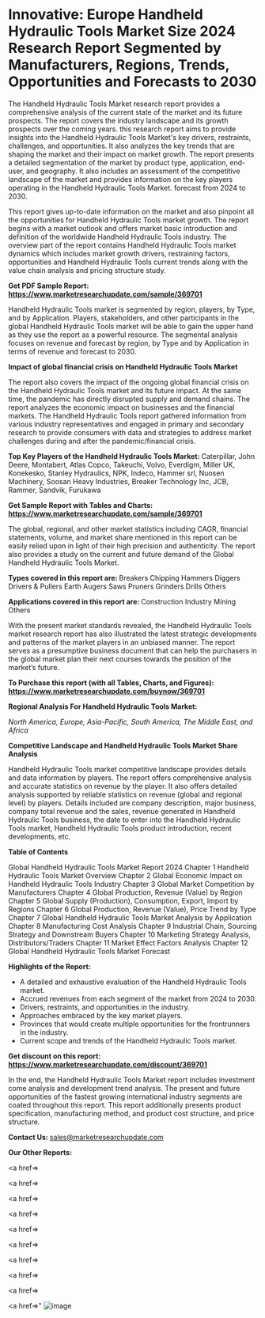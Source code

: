 # Innovative: Europe Handheld Hydraulic Tools Market Size 2024 Research Report Segmented by Manufacturers, Regions, Trends, Opportunities and Forecasts to 2030

The Handheld Hydraulic Tools Market research report provides a comprehensive analysis of the current state of the market and its future prospects. The report covers the industry landscape and its growth prospects over the coming years. this research report aims to provide insights into the Handheld Hydraulic Tools Market's key drivers, restraints, challenges, and opportunities. It also analyzes the key trends that are shaping the market and their impact on market growth. The report presents a detailed segmentation of the market by product type, application, end-user, and geography. It also includes an assessment of the competitive landscape of the market and provides information on the key players operating in the Handheld Hydraulic Tools Market. forecast from 2024 to 2030.

This report gives up-to-date information on the market and also pinpoint all the opportunities for Handheld Hydraulic Tools market growth. The report begins with a market outlook and offers market basic introduction and definition of the worldwide Handheld Hydraulic Tools industry. The overview part of the report contains Handheld Hydraulic Tools market dynamics which includes market growth drivers, restraining factors, opportunities and Handheld Hydraulic Tools current trends along with the value chain analysis and pricing structure study.

<strong><b>Get PDF Sample Report: <a href=https://www.marketresearchupdate.com/sample/369701>https://www.marketresearchupdate.com/sample/369701</a></b></strong>

Handheld Hydraulic Tools market is segmented by region, players, by Type, and by Application. Players, stakeholders, and other participants in the global Handheld Hydraulic Tools market will be able to gain the upper hand as they use the report as a powerful resource. The segmental analysis focuses on revenue and forecast by region, by Type and by Application in terms of revenue and forecast to 2030.

<strong><b>Impact of global financial crisis on Handheld Hydraulic Tools Market</b></strong>

The report also covers the impact of the ongoing global financial crisis on the Handheld Hydraulic Tools market and its future impact. At the same time, the pandemic has directly disrupted supply and demand chains. The report analyzes the economic impact on businesses and the financial markets. The Handheld Hydraulic Tools report gathered information from various industry representatives and engaged in primary and secondary research to provide consumers with data and strategies to address market challenges during and after the pandemic/financial crisis.

<strong><b>Top Key Players of the Handheld Hydraulic Tools Market:
</b></strong>Caterpillar, John Deere, Montabert, Atlas Copco, Takeuchi, Volvo, Everdigm, Miller UK, Konekesko, Stanley Hydraulics, NPK, Indeco, Hammer srl, Nuosen Machinery, Soosan Heavy Industries, Breaker Technology Inc, JCB, Rammer, Sandvik, Furukawa<strong><b>
</b></strong>

<strong><b>Get Sample Report with Tables and Charts: <a href=https://www.marketresearchupdate.com/sample/369701>https://www.marketresearchupdate.com/sample/369701</a></b></strong>

The global, regional, and other market statistics including CAGR, financial statements, volume, and market share mentioned in this report can be easily relied upon in light of their high precision and authenticity. The report also provides a study on the current and future demand of the Global Handheld Hydraulic Tools Market.

<strong><b>Types covered in this report are:
</b></strong>Breakers
Chipping Hammers
Diggers
Drivers & Pullers
Earth Augers
Saws
Pruners
Grinders
Drills
Others<strong><b>
</b></strong>

<strong><b>Applications covered in this report are:
</b></strong>Construction Industry
Mining
Others<strong><b>
</b></strong>

With the present market standards revealed, the Handheld Hydraulic Tools market research report has also illustrated the latest strategic developments and patterns of the market players in an unbiased manner. The report serves as a presumptive business document that can help the purchasers in the global market plan their next courses towards the position of the market’s future.

<strong><b>To Purchase this report (with all Tables, Charts, and Figures): <a href=https://www.marketresearchupdate.com/buynow/369701>https://www.marketresearchupdate.com/buynow/369701</a></b></strong>

<strong><b>Regional Analysis For Handheld Hydraulic Tools Market:</b></strong>

<em><i>North America, Europe, Asia-Pacific, South America, The Middle East, and Africa</i></em>

<strong><b>Competitive Landscape and Handheld Hydraulic Tools Market Share Analysis</b></strong>

Handheld Hydraulic Tools market competitive landscape provides details and data information by players. The report offers comprehensive analysis and accurate statistics on revenue by the player. It also offers detailed analysis supported by reliable statistics on revenue (global and regional level) by players. Details included are company description, major business, company total revenue and the sales, revenue generated in Handheld Hydraulic Tools business, the date to enter into the Handheld Hydraulic Tools market, Handheld Hydraulic Tools product introduction, recent developments, etc.

<strong><b>Table of Contents</b></strong>

Global Handheld Hydraulic Tools Market Report 2024
Chapter 1 Handheld Hydraulic Tools Market Overview
Chapter 2 Global Economic Impact on Handheld Hydraulic Tools Industry
Chapter 3 Global Market Competition by Manufacturers
Chapter 4 Global Production, Revenue (Value) by Region
Chapter 5 Global Supply (Production), Consumption, Export, Import by Regions
Chapter 6 Global Production, Revenue (Value), Price Trend by Type
Chapter 7 Global Handheld Hydraulic Tools Market Analysis by Application
Chapter 8 Manufacturing Cost Analysis
Chapter 9 Industrial Chain, Sourcing Strategy and Downstream Buyers
Chapter 10 Marketing Strategy Analysis, Distributors/Traders
Chapter 11 Market Effect Factors Analysis
Chapter 12 Global Handheld Hydraulic Tools Market Forecast

<strong><b>Highlights of the Report:</b></strong>

- A detailed and exhaustive evaluation of the Handheld Hydraulic Tools market.
- Accrued revenues from each segment of the market from 2024 to 2030.
- Drivers, restraints, and opportunities in the industry.
- Approaches embraced by the key market players.
- Provinces that would create multiple opportunities for the frontrunners in the industry.
- Current scope and trends of the Handheld Hydraulic Tools market.

<strong><b>Get discount on this report: <a href=https://www.marketresearchupdate.com/discount/369701>https://www.marketresearchupdate.com/discount/369701</a></b></strong>

In the end, the Handheld Hydraulic Tools Market report includes investment come analysis and development trend analysis. The present and future opportunities of the fastest growing international industry segments are coated throughout this report. This report additionally presents product specification, manufacturing method, and product cost structure, and price structure.

<strong><b>Contact Us:
</b></strong>sales@marketresearchupdate.com

<strong>Our Other Reports:</strong>

<a href=></a>

<a href=></a>

<a href=></a>

<a href=></a>

<a href=></a>

<a href=></a>

<a href=></a>

<a href=></a>

<a href=></a>

<a href=></a>"
![image](https://github.com/Gayatrikarjule/Market-Analysis-360/assets/97346546/d4bb72f4-dc4a-4960-9016-8e5a834c38bf)
